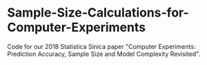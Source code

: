 # Sample-Size-Calculations-for-Computer-Experiments
Code for our 2018 Statistica Sinica paper "Computer Experiments: Prediction Accuracy, Sample Size and Model Complexity Revisited".
